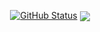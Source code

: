 <p align="center">
<a href="https://github.com/sspzoa"><img alt="GitHub Status" src="https://github-readme-stats.vercel.app/api?username=sspzoa&hide=contribs&show_icons=true&include_all_commits=true&count_private=true"/></a>
<a href="https://github.com/anuraghazra/github-readme-stats">
  <img align="center" src="https://github-readme-stats.vercel.app/api/top-langs/?username=sspzoa&langs_count=8&layout=compact&theme=github_dark&hide_border=true" />
</a>
</p>
